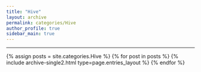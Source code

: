 ```yaml
---
title: "Hive"
layout: archive
permalink: categories/Hive
author_profile: true
sidebar_main: true
---
```


<!-- 공백이 포함되어 있는 카테고리 이름의 경우 site.categories['a b c'] 이런식으로! -->

---

{% assign posts = site.categories.Hive %}
{% for post in posts %} {% include archive-single2.html type=page.entries_layout %} {% endfor %}
